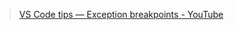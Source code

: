 > [VS Code tips — Exception breakpoints - YouTube](https://www.youtube.com/watch?v=JDaZEAn42pg&ab_channel=Code2020)
